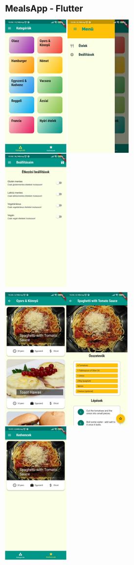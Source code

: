 # MealsApp - Flutter


<img src="assets/images/IMG_1.jpg" style="width: 200px;"/> <img src="assets/images/IMG_2.jpg" style="width: 200px;"/> <img src="assets/images/IMG_3.jpg" style="width: 200px;"/>


<img src="assets/images/IMG_4.jpg" style="width: 200px;"/><img src="assets/images/IMG_5.jpg" style="width: 200px;"/><img src="assets/images/IMG_6.jpg" style="width: 200px;"/>

